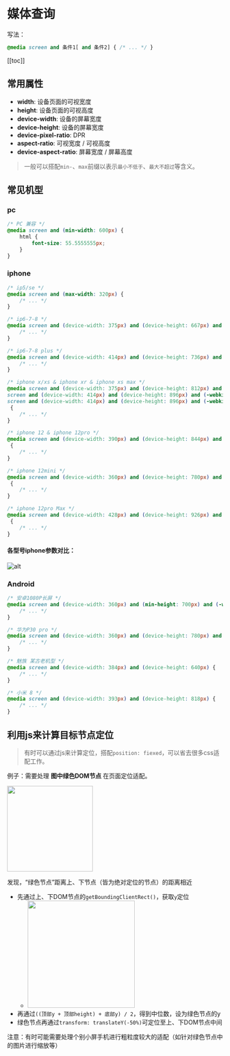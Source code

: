 # 媒体查询
写法：
```css
@media screen and 条件1[ and 条件2] { /* ... */ }
```
[[toc]]

## 常用属性
 - **width**: 设备页面的可视宽度
 - **height**: 设备页面的可视高度
 - **device-width**: 设备的屏幕宽度
 - **device-height**: 设备的屏幕宽度
 - **device-pixel-ratio**: DPR
 - **aspect-ratio**: 可视宽度 / 可视高度
 - **device-aspect-ratio**: 屏幕宽度 / 屏幕高度

> 一般可以搭配`min-`、`max`前缀以表示`最小不低于`、`最大不超过`等含义。

## 常见机型
### pc
```css
/* PC 兼容 */
@media screen and (min-width: 600px) {
    html {
        font-size: 55.5555555px;
    }
}
```

### iphone
```css
/* ip5/se */
@media screen and (max-width: 320px) {
    /* ... */
}

/* ip6-7-8 */
@media screen and (device-width: 375px) and (device-height: 667px) and (-webkit-device-pixel-ratio: 2) {
    /* ... */
}

/* ip6-7-8 plus */
@media screen and (device-width: 414px) and (device-height: 736px) and (-webkit-device-pixel-ratio: 3) {
    /* ... */
}

/* iphone x/xs & iphone xr & iphone xs max */
@media screen and (device-width: 375px) and (device-height: 812px) and (-webkit-device-pixel-ratio: 3),
screen and (device-width: 414px) and (device-height: 896px) and (-webkit-device-pixel-ratio: 2),
screen and (device-width: 414px) and (device-height: 896px) and (-webkit-device-pixel-ratio: 3)
 {
    /* ... */
}

/* iphone 12 & iphone 12pro */
@media screen and (device-width: 390px) and (device-height: 844px) and (-webkit-device-pixel-ratio: 3)
 {
    /* ... */
}

/* iphone 12mini */
@media screen and (device-width: 360px) and (device-height: 780px) and (-webkit-device-pixel-ratio: 3)
 {
    /* ... */
}

/* iphone 12pro Max */
@media screen and (device-width: 428px) and (device-height: 926px) and (-webkit-device-pixel-ratio: 3)
 {
    /* ... */
}
```

#### 各型号iphone参数对比：
![alt](https://p5.music.126.net/obj/wo3DlcOGw6DClTvDisK1/5045058944/f607/2f6a/43d1/d8858781428430c46145d481b509840f.png)

### Android
```css
/* 安卓1080P长屏 */
@media screen and (device-width: 360px) and (min-height: 700px) and (-webkit-device-pixel-ratio: 3){
    /* ... */
}

/* 华为P30 pro */
@media screen and (device-width: 360px) and (device-height: 780px) and (-webkit-device-pixel-ratio: 3){
    /* ... */
}

/* 魅族 某古老机型 */
@media screen and (device-width: 384px) and (device-height: 640px) {
    /* ... */
}

/* 小米 8 */
@media screen and (device-width: 393px) and (device-height: 818px) {
    /* ... */
}
```

## 利用js来计算目标节点定位
> 有时可以通过js来计算定位，搭配`position: fiexed`，可以省去很多css适配工作。

例子：需要处理 **图中绿色DOM节点** 在页面定位适配。

<img src="https://p5.music.126.net/obj/wo3DlcOGw6DClTvDisK1/5045160953/f1b5/c031/1088/4619541d7407e87affa68ea088214ebb.png" width="200px" />

发现，“绿色节点”距离上、下节点（皆为绝对定位的节点）的距离相近
 - 先通过上、下DOM节点的`getBoundingClientRect()`，获取`y`定位
    - <img src="https://p6.music.126.net/obj/wo3DlcOGw6DClTvDisK1/5045216239/643e/c7a0/ed9e/609c19b22be3a6e5ecf6c17aa7ca530d.png" width="250px" />
 - 再通过`((顶部y + 顶部height) + 底部y) / 2`，得到中位数，设为绿色节点的y
 - 绿色节点再通过`transform: translateY(-50%)`可定位至上、下DOM节点中间

注意：有时可能需要处理个别小屏手机进行粗粒度较大的适配（如针对绿色节点中的图片进行缩放等）